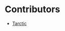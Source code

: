 # Contributors

<!--

Enter your name and GitHub URL below in this format:
- [name](github-url)

-->


- [Tarctic](https://github.com/Tarctic)

